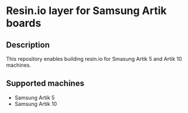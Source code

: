 # Resin.io layer for Samsung Artik boards

## Description
This repository enables building resin.io for Smasung Artik 5 and Artik 10 machines.

## Supported machines
* Samsung Artik 5
* Samsung Artik 10
